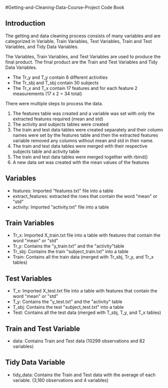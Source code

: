 #Getting-and-Cleaning-Data-Course-Project Code Book
## Introduction

The getting and data cleaning process consists of many variables and are categorized in Variable, Train Variables, Test Variables, Train and Test Variables, and Tidy Data Variables.

The Variables, Train Variables, and Test Variables are used to produce the final product. The final product are the Train and Test Variables and Tidy Data Variables.

* The Tr_y and T_y contain 6 different activities
* The Tr_sbj and T_sbj contain 30 subjects
* The Tr_x and T_x contain 17 features and for each feature 2 measurements (17 x 2 = 34 total)

There were multiple steps to process the data.
1. The features table was created and a variable was set with only the extracted features required (mean and std)
2. The activity and subjects tables were created
3. The train and test data tables were created separately and their column names were set by the features table and then the extracted features variable removed any columns without mean and std in their name. 
4. The train and test data tables were merged with their respective subjects table and activity table
5. The train and test data tables were merged together with rbind()
6. A new data set was created with the mean values of the features

## Variables
* features: Imported "features.txt" file into a table
* extract_features: extracted the rows that contain the word "mean" or "std"
* activity: Imported "activity.txt"  file into a table 

## Train Variables
* Tr_x: Imported X_train.txt file into a table with features that contain the word "mean" or "std"
* Tr_y: Contains the "y_train.txt" and the "activity"table 
* Tr_sbj: Contains the train "subject_train.txt" into a table 
* Train: Contains all the train data (merged with Tr_sbj, Tr_y, and Tr_x tables)

## Test Variables
* T_x: Imported X_test.txt file into a table with features that contain the word "mean" or "std"
* T_y: Contains the "y_test.txt" and the "activity" table 
* T_sbj: Contains the test "subject_test.txt" into a table 
* Test: Contains all the test data (merged with T_sbj, T_y, and T_x tables)

## Train and Test Variable
* data: Contains Train and Test data (10299 observations and 82 variables)

## Tidy Data Variable
* tidy_data: Contains the Train and Test data with the average of each variable. (3,160 observations and 4 variables)


